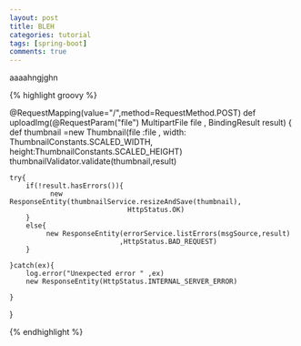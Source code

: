 ```yaml
---
layout: post
title: BLEH
categories: tutorial
tags: [spring-boot]
comments: true
--- 
```


aaaahngjghn


{% highlight groovy %}

@RequestMapping(value="/",method=RequestMethod.POST)
def uploadImg(@RequestParam("file") MultipartFile file , BindingResult result)
{
	def thumbnail =new Thumbnail(file :file ,
								 width: ThumbnailConstants.SCALED_WIDTH,
								 height:ThumbnailConstants.SCALED_HEIGHT)
	thumbnailValidator.validate(thumbnail,result)	
	
	try{
		if(!result.hasErrors()){
			  new ResponseEntity(thumbnailService.resizeAndSave(thumbnail),
				  				 HttpStatus.OK)
		}
		else{
			 new ResponseEntity(errorService.listErrors(msgSource,result)
				 			   ,HttpStatus.BAD_REQUEST)
		}
		
	}catch(ex){
		log.error("Unexpected error " ,ex)
		new ResponseEntity(HttpStatus.INTERNAL_SERVER_ERROR)
		
	}
}
	
{% endhighlight %}

